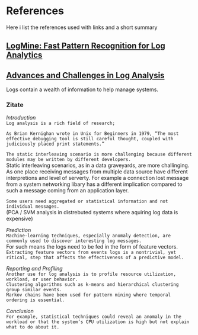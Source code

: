 # References

Here i list the references used with links and a short summary  

## [LogMine: Fast Pattern Recognition for Log Analytics](https://dl.acm.org/doi/abs/10.1145/2983323.2983358?casa_token=TUDwpnFeE4kAAAAA%3AtguThY1z7Q1x94ryHZ0p4p0KN03XGetfulfaxbONmr9gBaAK9kPxEz0n3o2bfDikaxJSHTfBJmpx)

## [Advances and Challenges in Log Analysis](https://dl.acm.org/doi/10.1145/2076450.2076466)

Logs contain a wealth of information to help manage systems.

### Zitate

*Introduction*  
`Log analysis is a rich field of research;`

`As Brian Kernighan wrote in Unix for Beginners in 1979, “The most effective debugging tool is still careful thought, coupled with judiciously placed print statements.”`  
  
`The static interleaving scenario is more challenging because different modules may be written by different developers.`  
Static interleaving scenarios, as in a data graveyards, are more challinging.
As one place receiving messages from multiple data source have different interpretions and level of serverty.
For example a connection lost message from a system networking libary has a different implication compared to such a message coming from an application layer.

`Some users need aggregated or statistical information and not individual messages.`  
(PCA / SVM analysis in distrebuted systems where aquiring log data is expensive)

*Prediction*  
`Machine-learning techniques, especially anomaly detection, are commonly used to discover interesting log messages.`  
For such means the logs need to be fed in the form of feature vectors.  
`Extracting feature vectors from events logs is a nontrivial, yet  ritical, step that affects the effectiveness of a predictive model.`

*Reporting and Profiling*  
`Another use for log analysis is to profile resource utilization, workload, or user behavior.`  
`Clustering algorithms such as k-means and hierarchical clustering group similar events.`  
`Markov chains have been used for pattern mining where temporal ordering is essential.`  

*Conclusion*  
`For example, statistical techniques could reveal an anomaly in the workload or that the system’s CPU utilization is high but not explain what to do about it.`  
